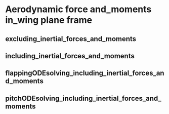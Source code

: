 # Aerodynamic force and_moments in_wing plane frame

## excluding_inertial_forces_and_moments

## including_inertial_forces_and_moments

## flappingODEsolving_including_inertial_forces_and_moments

## pitchODEsolving_including_inertial_forces_and_moments